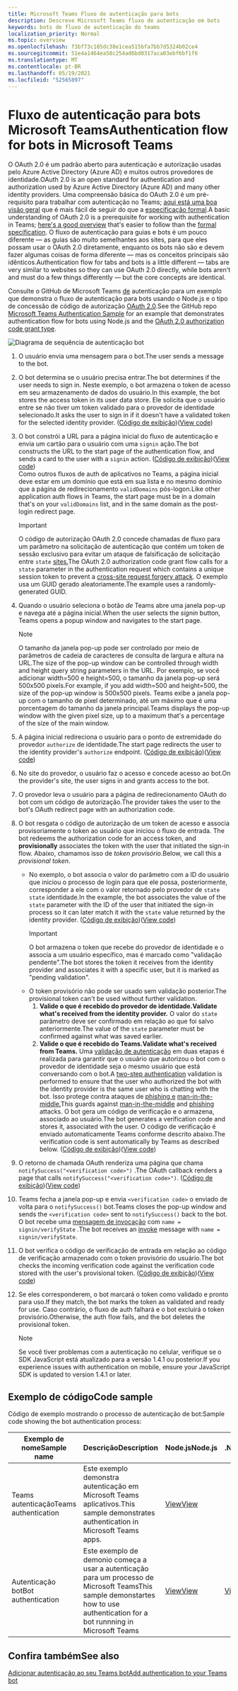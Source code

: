 ```yaml
---
title: Microsoft Teams Fluxo de autenticação para bots
description: Descreve Microsoft Teams fluxo de autenticação em bots
keywords: bots de fluxo de autenticação do teams
localization_priority: Normal
ms.topic: overview
ms.openlocfilehash: f3bf73c105dc38e1cea515bfa7bb7d5324b02ce4
ms.sourcegitcommit: 51e4a1464ea58c254ad6bd0317aca03ebf6bf1f6
ms.translationtype: MT
ms.contentlocale: pt-BR
ms.lasthandoff: 05/19/2021
ms.locfileid: "52565897"
---
```

# <a name="authentication-flow-for-bots-in-microsoft-teams"></a><span data-ttu-id="d7cbc-104">Fluxo de autenticação para bots Microsoft Teams</span><span class="sxs-lookup"><span data-stu-id="d7cbc-104">Authentication flow for bots in Microsoft Teams</span></span>

<span data-ttu-id="d7cbc-105">O OAuth 2.0 é um padrão aberto para autenticação e autorização usadas pelo Azure Active Directory (Azure AD) e muitos outros provedores de identidade.</span><span class="sxs-lookup"><span data-stu-id="d7cbc-105">OAuth 2.0 is an open standard for authentication and authorization used by Azure Active Directory (Azure AD) and many other identity providers.</span></span> <span data-ttu-id="d7cbc-106">Uma compreensão básica do OAuth 2.0 é um pré-requisito para trabalhar com autenticação no Teams; [aqui está uma boa visão geral](https://aaronparecki.com/oauth-2-simplified/) que é mais fácil de seguir do que a [especificação formal](https://oauth.net/2/).</span><span class="sxs-lookup"><span data-stu-id="d7cbc-106">A basic understanding of OAuth 2.0 is a prerequisite for working with authentication in Teams; [here's a good overview](https://aaronparecki.com/oauth-2-simplified/) that's easier to follow than the [formal specification](https://oauth.net/2/).</span></span> <span data-ttu-id="d7cbc-107">O fluxo de autenticação para guias e bots é um pouco diferente — as guias são muito semelhantes aos sites, para que eles possam usar o OAuth 2.0 diretamente, enquanto os bots não são e devem fazer algumas coisas de forma diferente — mas os conceitos principais são idênticos.</span><span class="sxs-lookup"><span data-stu-id="d7cbc-107">Authentication flow for tabs and bots is a little different — tabs are very similar to websites so they can use OAuth 2.0 directly, while bots aren't and must do a few things differently — but the core concepts are identical.</span></span>

<span data-ttu-id="d7cbc-108">Consulte o GitHub de Microsoft Teams [de](https://github.com/OfficeDev/Microsoft-Teams-Samples/tree/main/samples/app-auth/nodejs) autenticação para um exemplo que demonstra o fluxo de autenticação para bots usando o Node.js e o tipo de concessão de código de autorização [OAuth 2.0](https://oauth.net/2/grant-types/authorization-code/).</span><span class="sxs-lookup"><span data-stu-id="d7cbc-108">See the GitHub repo [Microsoft Teams Authentication Sample](https://github.com/OfficeDev/Microsoft-Teams-Samples/tree/main/samples/app-auth/nodejs) for an example that demonstrates authentication flow for bots using Node.js and the [OAuth 2.0 authorization code grant type](https://oauth.net/2/grant-types/authorization-code/).</span></span>

![Diagrama de sequência de autenticação bot](../../../assets/images/authentication/bot_auth_sequence_diagram.png)

1. <span data-ttu-id="d7cbc-110">O usuário envia uma mensagem para o bot.</span><span class="sxs-lookup"><span data-stu-id="d7cbc-110">The user sends a message to the bot.</span></span>
2. <span data-ttu-id="d7cbc-111">O bot determina se o usuário precisa entrar.</span><span class="sxs-lookup"><span data-stu-id="d7cbc-111">The bot determines if the user needs to sign in.</span></span>
   <span data-ttu-id="d7cbc-112">Neste exemplo, o bot armazena o token de acesso em seu armazenamento de dados do usuário.</span><span class="sxs-lookup"><span data-stu-id="d7cbc-112">In this example, the bot stores the access token in its user data store.</span></span> <span data-ttu-id="d7cbc-113">Ele solicita que o usuário entre se não tiver um token validado para o provedor de identidade selecionado.</span><span class="sxs-lookup"><span data-stu-id="d7cbc-113">It asks the user to sign in if it doesn't have a validated token for the selected identity provider.</span></span> <span data-ttu-id="d7cbc-114">([Código de exibição](https://github.com/OfficeDev/microsoft-teams-sample-auth-node/blob/469952a26d618dbf884a3be53c7d921cc580b1e2/src/utils/AuthenticationUtils.ts#L58-L76))</span><span class="sxs-lookup"><span data-stu-id="d7cbc-114">([View code](https://github.com/OfficeDev/microsoft-teams-sample-auth-node/blob/469952a26d618dbf884a3be53c7d921cc580b1e2/src/utils/AuthenticationUtils.ts#L58-L76))</span></span>
3. <span data-ttu-id="d7cbc-115">O bot constrói a URL para a página inicial do fluxo de autenticação e envia um cartão para o usuário com uma `signin` ação.</span><span class="sxs-lookup"><span data-stu-id="d7cbc-115">The bot constructs the URL to the start page of the authentication flow, and sends a card to the user with a `signin` action.</span></span> <span data-ttu-id="d7cbc-116">([Código de exibição](https://github.com/OfficeDev/microsoft-teams-sample-auth-node/blob/469952a26d618dbf884a3be53c7d921cc580b1e2/src/dialogs/BaseIdentityDialog.ts#L160-L190))</span><span class="sxs-lookup"><span data-stu-id="d7cbc-116">([View code](https://github.com/OfficeDev/microsoft-teams-sample-auth-node/blob/469952a26d618dbf884a3be53c7d921cc580b1e2/src/dialogs/BaseIdentityDialog.ts#L160-L190))</span></span></br>
    <span data-ttu-id="d7cbc-117">Como outros fluxos de auth de aplicativos no Teams, a página inicial deve estar em um domínio que está em sua lista e no mesmo domínio que a página de redirecionamento `validDomains` pós-logon.</span><span class="sxs-lookup"><span data-stu-id="d7cbc-117">Like other application auth flows in Teams, the start page must be in a domain that's on your `validDomains` list, and in the same domain as the post-login redirect page.</span></span>
    > [!IMPORTANT] 
    > <span data-ttu-id="d7cbc-118">O código de autorização OAuth 2.0 concede chamadas de fluxo para um parâmetro na solicitação de autenticação que contém um token de sessão exclusivo para evitar um ataque de falsificação de solicitação entre `state` [sites.](https://en.wikipedia.org/wiki/Cross-site_request_forgery)</span><span class="sxs-lookup"><span data-stu-id="d7cbc-118">The OAuth 2.0 authorization code grant flow calls for a `state` parameter in the authentication request which contains a unique session token to prevent a [cross-site request forgery attack](https://en.wikipedia.org/wiki/Cross-site_request_forgery).</span></span> <span data-ttu-id="d7cbc-119">O exemplo usa um GUID gerado aleatoriamente.</span><span class="sxs-lookup"><span data-stu-id="d7cbc-119">The example uses a randomly-generated GUID.</span></span>
4. <span data-ttu-id="d7cbc-120">Quando o usuário seleciona o botão *de* Teams abre uma janela pop-up e navega até a página inicial.</span><span class="sxs-lookup"><span data-stu-id="d7cbc-120">When the user selects the *signin* button, Teams opens a popup window and navigates to the start page.</span></span>
   > [!NOTE]
   > <span data-ttu-id="d7cbc-121">O tamanho da janela pop-up pode ser controlado por meio de parâmetros de cadeia de caracteres de consulta de largura e altura na URL.</span><span class="sxs-lookup"><span data-stu-id="d7cbc-121">The size of the pop-up window can be controlled through width and height query string parameters in the URL.</span></span> <span data-ttu-id="d7cbc-122">Por exemplo, se você adicionar width=500 e height=500, o tamanho da janela pop-up será 500x500 pixels.</span><span class="sxs-lookup"><span data-stu-id="d7cbc-122">For example, if you add width=500 and height=500, the size of the pop-up window is 500x500 pixels.</span></span> <span data-ttu-id="d7cbc-123">Teams exibe a janela pop-up com o tamanho de pixel determinado, até um máximo que é uma porcentagem do tamanho da janela principal.</span><span class="sxs-lookup"><span data-stu-id="d7cbc-123">Teams displays the pop-up window with the given pixel size, up to a maximum that's a percentage of the size of the main window.</span></span>

5. <span data-ttu-id="d7cbc-124">A página inicial redireciona o usuário para o ponto de extremidade do provedor `authorize` de identidade.</span><span class="sxs-lookup"><span data-stu-id="d7cbc-124">The start page redirects the user to the identity provider's `authorize` endpoint.</span></span> <span data-ttu-id="d7cbc-125">([Código de exibição](https://github.com/OfficeDev/microsoft-teams-sample-auth-node/blob/469952a26d618dbf884a3be53c7d921cc580b1e2/public/html/auth-start.html#L51-L56))</span><span class="sxs-lookup"><span data-stu-id="d7cbc-125">([View code](https://github.com/OfficeDev/microsoft-teams-sample-auth-node/blob/469952a26d618dbf884a3be53c7d921cc580b1e2/public/html/auth-start.html#L51-L56))</span></span>
6. <span data-ttu-id="d7cbc-126">No site do provedor, o usuário faz o acesso e concede acesso ao bot.</span><span class="sxs-lookup"><span data-stu-id="d7cbc-126">On the provider's site, the user signs in and grants access to the bot.</span></span>
7. <span data-ttu-id="d7cbc-127">O provedor leva o usuário para a página de redirecionamento OAuth do bot com um código de autorização.</span><span class="sxs-lookup"><span data-stu-id="d7cbc-127">The provider takes the user to the bot's OAuth redirect page with an authorization code.</span></span>
8. <span data-ttu-id="d7cbc-128">O bot resgata o código de autorização de um token de acesso e associa provisoriamente o token ao usuário que iniciou o fluxo de entrada. </span><span class="sxs-lookup"><span data-stu-id="d7cbc-128">The bot redeems the authorization code for an access token, and **provisionally** associates the token with the user that initiated the sign-in flow.</span></span> <span data-ttu-id="d7cbc-129">Abaixo, chamamos isso de *token provisório*.</span><span class="sxs-lookup"><span data-stu-id="d7cbc-129">Below, we call this a *provisional token*.</span></span>
    * <span data-ttu-id="d7cbc-130">No exemplo, o bot associa o valor do parâmetro com a ID do usuário que iniciou o processo de login para que ele possa, posteriormente, corresponder a ele com o valor retornado pelo provedor de `state` `state` identidade.</span><span class="sxs-lookup"><span data-stu-id="d7cbc-130">In the example, the bot associates the value of the `state` parameter with the ID of the user that initiated the sign-in process so it can later match it with the `state` value returned by the identity provider.</span></span> <span data-ttu-id="d7cbc-131">([Código de exibição](https://github.com/OfficeDev/microsoft-teams-sample-auth-node/blob/469952a26d618dbf884a3be53c7d921cc580b1e2/src/AuthBot.ts#L70-L99))</span><span class="sxs-lookup"><span data-stu-id="d7cbc-131">([View code](https://github.com/OfficeDev/microsoft-teams-sample-auth-node/blob/469952a26d618dbf884a3be53c7d921cc580b1e2/src/AuthBot.ts#L70-L99))</span></span>
      > [!IMPORTANT] 
      > <span data-ttu-id="d7cbc-132">O bot armazena o token que recebe do provedor de identidade e o associa a um usuário específico, mas é marcado como "validação pendente".</span><span class="sxs-lookup"><span data-stu-id="d7cbc-132">The bot stores the token it receives from the identity provider and associates it with a specific user, but it is marked as "pending validation".</span></span> 
    * <span data-ttu-id="d7cbc-133">O token provisório não pode ser usado sem validação posterior.</span><span class="sxs-lookup"><span data-stu-id="d7cbc-133">The provisional token can't be used without further validation.</span></span>
      1. <span data-ttu-id="d7cbc-134">**Valide o que é recebido do provedor de identidade.**</span><span class="sxs-lookup"><span data-stu-id="d7cbc-134">**Validate what's received from the identity provider.**</span></span> <span data-ttu-id="d7cbc-135">O valor do `state` parâmetro deve ser confirmado em relação ao que foi salvo anteriormente.</span><span class="sxs-lookup"><span data-stu-id="d7cbc-135">The value of the `state` parameter must be confirmed against what was saved earlier.</span></span> 
      1. <span data-ttu-id="d7cbc-136">**Valide o que é recebido do Teams.**</span><span class="sxs-lookup"><span data-stu-id="d7cbc-136">**Validate what's received from Teams.**</span></span> <span data-ttu-id="d7cbc-137">Uma [validação de autenticação](https://en.wikipedia.org/wiki/Man-in-the-middle_attack) em duas etapas é realizada para garantir que o usuário que autorizou o bot com o provedor de identidade seja o mesmo usuário que está conversando com o bot.</span><span class="sxs-lookup"><span data-stu-id="d7cbc-137">A [two-step authentication](https://en.wikipedia.org/wiki/Man-in-the-middle_attack) validation is performed to ensure that the user who authorized the bot with the identity provider is the same user who is chatting with the bot.</span></span> <span data-ttu-id="d7cbc-138">Isso protege contra ataques de [phishing e](https://en.wikipedia.org/wiki/Phishing) [man-in-the-middle.](https://en.wikipedia.org/wiki/Man-in-the-middle_attack)</span><span class="sxs-lookup"><span data-stu-id="d7cbc-138">This guards against [man-in-the-middle](https://en.wikipedia.org/wiki/Man-in-the-middle_attack) and [phishing](https://en.wikipedia.org/wiki/Phishing) attacks.</span></span> <span data-ttu-id="d7cbc-139">O bot gera um código de verificação e o armazena, associado ao usuário.</span><span class="sxs-lookup"><span data-stu-id="d7cbc-139">The bot generates a verification code and stores it, associated with the user.</span></span> <span data-ttu-id="d7cbc-140">O código de verificação é enviado automaticamente Teams conforme descrito abaixo.</span><span class="sxs-lookup"><span data-stu-id="d7cbc-140">The verification code is sent automatically by Teams as described below.</span></span> <span data-ttu-id="d7cbc-141">([Código de exibição](https://github.com/OfficeDev/microsoft-teams-sample-auth-node/blob/469952a26d618dbf884a3be53c7d921cc580b1e2/src/AuthBot.ts#L100-L113))</span><span class="sxs-lookup"><span data-stu-id="d7cbc-141">([View code](https://github.com/OfficeDev/microsoft-teams-sample-auth-node/blob/469952a26d618dbf884a3be53c7d921cc580b1e2/src/AuthBot.ts#L100-L113))</span></span>
9. <span data-ttu-id="d7cbc-142">O retorno de chamada OAuth renderiza uma página que chama `notifySuccess("<verification code>")` .</span><span class="sxs-lookup"><span data-stu-id="d7cbc-142">The OAuth callback renders a page that calls `notifySuccess("<verification code>")`.</span></span> <span data-ttu-id="d7cbc-143">([Código de exibição](https://github.com/OfficeDev/microsoft-teams-sample-auth-node/blob/master/src/views/oauth-callback-success.hbs))</span><span class="sxs-lookup"><span data-stu-id="d7cbc-143">([View code](https://github.com/OfficeDev/microsoft-teams-sample-auth-node/blob/master/src/views/oauth-callback-success.hbs))</span></span>
10. <span data-ttu-id="d7cbc-144">Teams fecha a janela pop-up e envia `<verification code>` o enviado de volta para o `notifySuccess()` bot.</span><span class="sxs-lookup"><span data-stu-id="d7cbc-144">Teams closes the pop-up window and sends the `<verification code>` sent to `notifySuccess()` back to the bot.</span></span> <span data-ttu-id="d7cbc-145">O bot recebe uma [mensagem de invocação](/bot-framework/dotnet/bot-builder-dotnet-activities#invoke) com `name = signin/verifyState` .</span><span class="sxs-lookup"><span data-stu-id="d7cbc-145">The bot receives an [invoke](/bot-framework/dotnet/bot-builder-dotnet-activities#invoke) message with `name = signin/verifyState`.</span></span>
11. <span data-ttu-id="d7cbc-146">O bot verifica o código de verificação de entrada em relação ao código de verificação armazenado com o token provisório do usuário.</span><span class="sxs-lookup"><span data-stu-id="d7cbc-146">The bot checks the incoming verification code against the verification code stored with the user's provisional token.</span></span> <span data-ttu-id="d7cbc-147">([Código de exibição](https://github.com/OfficeDev/microsoft-teams-sample-auth-node/blob/469952a26d618dbf884a3be53c7d921cc580b1e2/src/dialogs/BaseIdentityDialog.ts#L127-L140))</span><span class="sxs-lookup"><span data-stu-id="d7cbc-147">([View code](https://github.com/OfficeDev/microsoft-teams-sample-auth-node/blob/469952a26d618dbf884a3be53c7d921cc580b1e2/src/dialogs/BaseIdentityDialog.ts#L127-L140))</span></span>
12. <span data-ttu-id="d7cbc-148">Se eles corresponderem, o bot marcará o token como validado e pronto para uso.</span><span class="sxs-lookup"><span data-stu-id="d7cbc-148">If they match, the bot marks the token as validated and ready for use.</span></span> <span data-ttu-id="d7cbc-149">Caso contrário, o fluxo de auth falhará e o bot excluirá o token provisório.</span><span class="sxs-lookup"><span data-stu-id="d7cbc-149">Otherwise, the auth flow fails, and the bot deletes the provisional token.</span></span>

    > [!NOTE]
    > <span data-ttu-id="d7cbc-150">Se você tiver problemas com a autenticação no celular, verifique se o SDK JavaScript está atualizado para a versão 1.4.1 ou posterior.</span><span class="sxs-lookup"><span data-stu-id="d7cbc-150">If you experience issues with authentication on mobile, ensure your JavaScript SDK is updated to version 1.4.1 or later.</span></span>

## <a name="code-sample"></a><span data-ttu-id="d7cbc-151">Exemplo de código</span><span class="sxs-lookup"><span data-stu-id="d7cbc-151">Code sample</span></span>

<span data-ttu-id="d7cbc-152">Código de exemplo mostrando o processo de autenticação de bot:</span><span class="sxs-lookup"><span data-stu-id="d7cbc-152">Sample code showing the bot authentication process:</span></span>

| <span data-ttu-id="d7cbc-153">**Exemplo de nome**</span><span class="sxs-lookup"><span data-stu-id="d7cbc-153">**Sample name**</span></span> | <span data-ttu-id="d7cbc-154">**Descrição**</span><span class="sxs-lookup"><span data-stu-id="d7cbc-154">**Description**</span></span> | <span data-ttu-id="d7cbc-155">**Node.js**</span><span class="sxs-lookup"><span data-stu-id="d7cbc-155">**Node.js**</span></span> | <span data-ttu-id="d7cbc-156">**.NET**</span><span class="sxs-lookup"><span data-stu-id="d7cbc-156">**.NET**</span></span> | <span data-ttu-id="d7cbc-157">**Python**</span><span class="sxs-lookup"><span data-stu-id="d7cbc-157">**Python**</span></span> |
|-----------------|----------------|--------------|----------|-----------|
| <span data-ttu-id="d7cbc-158">Teams autenticação</span><span class="sxs-lookup"><span data-stu-id="d7cbc-158">Teams authentication</span></span> | <span data-ttu-id="d7cbc-159">Este exemplo demonstra autenticação em Microsoft Teams aplicativos.</span><span class="sxs-lookup"><span data-stu-id="d7cbc-159">This sample demonstrates authentication in Microsoft Teams apps.</span></span> | [<span data-ttu-id="d7cbc-160">View</span><span class="sxs-lookup"><span data-stu-id="d7cbc-160">View</span></span>](https://github.com/OfficeDev/microsoft-teams-sample-auth-node) | | |
| <span data-ttu-id="d7cbc-161">Autenticação bot</span><span class="sxs-lookup"><span data-stu-id="d7cbc-161">Bot authentication</span></span> | <span data-ttu-id="d7cbc-162">Este exemplo de demonio começa a usar a autenticação para um processo de Microsoft Teams</span><span class="sxs-lookup"><span data-stu-id="d7cbc-162">This sample demonstartes how to use authentication for a bot runnning in Microsoft Teams</span></span> | [<span data-ttu-id="d7cbc-163">View</span><span class="sxs-lookup"><span data-stu-id="d7cbc-163">View</span></span>](https://github.com/microsoft/BotBuilder-Samples/tree/main/samples/javascript_nodejs/46.teams-auth) | [<span data-ttu-id="d7cbc-164">View</span><span class="sxs-lookup"><span data-stu-id="d7cbc-164">View</span></span>](https://github.com/microsoft/BotBuilder-Samples/tree/main/samples/csharp_dotnetcore/46.teams-auth) | [<span data-ttu-id="d7cbc-165">View</span><span class="sxs-lookup"><span data-stu-id="d7cbc-165">View</span></span>](https://github.com/microsoft/BotBuilder-Samples/tree/main/samples/python/46.teams-auth)

## <a name="see-also"></a><span data-ttu-id="d7cbc-166">Confira também</span><span class="sxs-lookup"><span data-stu-id="d7cbc-166">See also</span></span>

[<span data-ttu-id="d7cbc-167">Adicionar autenticação ao seu Teams bot</span><span class="sxs-lookup"><span data-stu-id="d7cbc-167">Add authentication to your Teams bot</span></span>](add-authentication.md)
